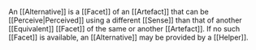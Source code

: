 An [[Alternative]] is a [[Facet]] of an [[Artefact]] that can be [[Perceive|Perceived]] using a different [[Sense]] than that of another [[Equivalent]] [[Facet]] of the same or another [[Artefact]]. If no such [[Facet]] is available, an [[Alternative]] may be provided by a [[Helper]].